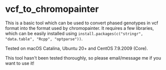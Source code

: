 # vcf_to_chromopainter

This is a basic tool which can be used to convert phased genotypes in vcf format into the format used by chromopainter. It requires a few libraries, which can be easily installed using ``install.packages(c("stringr", "data.table", "Rcpp", "optparse"))``. 

Tested on macOS Catalina, Ubuntu 20+ and CentOS 7.9.2009 (Core).

This tool hasn't been tested thoroughly, so please email/message me if you want to use it! 
